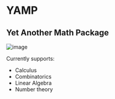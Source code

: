 # YAMP
## Yet Another Math Package
![image](https://user-images.githubusercontent.com/45035322/151656281-43e17ea8-8aa1-4b05-bf16-5938bc2e6f6e.png)


Currently supports:
* Calculus
* Combinatorics
* Linear Algebra
* Number theory
